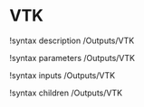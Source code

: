 <!-- MOOSE Documentation Stub: Remove this when content is added. -->

# VTK

!syntax description /Outputs/VTK

!syntax parameters /Outputs/VTK

!syntax inputs /Outputs/VTK

!syntax children /Outputs/VTK
